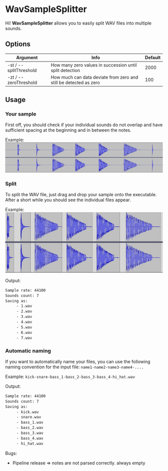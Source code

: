 # WavSampleSplitter

Hi! **WavSampleSplitter** allows you to easily split WAV files into multiple sounds.

## Options

|Argument|Info|Default|
|-|----|-------|
|-st / --splitThreshold|How many zero values in succession until split detection|2000|
|-zt / --zeroThreshold |How much can data deviate from zero and still be detected as zero|100|

## Usage
### Your sample
First off, you should check if your individual sounds do not overlap and have sufficient spacing at the beginning and in between the notes.

Example:
![ ](/doc/input.JPG)

### Split
To split the WAV file, just drag and drop your sample onto the executable. After a short while you should see the individual files appear.

Example:
![ ](/doc/output.JPG)

Output:
```bash
Sample rate: 44100
Sounds count: 7
Saving as:
     - 1.wav
     - 2.wav
     - 3.wav
     - 4.wav
     - 5.wav
     - 6.wav
     - 7.wav
```

### Automatic naming
If you want to automatically name your files, you can use the following naming convention for the input file:
`name1-name2-name3-name4-....`

Example:
`kick-snare-bass_1-bass_2-bass_3-bass_4-hi_hat.wav`

Output:
```bash
Sample rate: 44100
Sounds count: 7
Saving as:
     - kick.wav
     - snare.wav
     - bass_1.wav
     - bass_2.wav
     - bass_3.wav
     - bass_4.wav
     - hi_hat.wav
```




Bugs:
- Pipeline release => notes are not parsed correctly. always empty